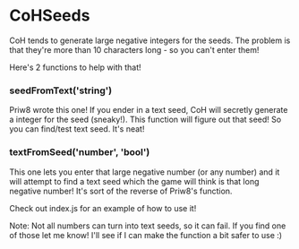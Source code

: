 # CoHSeeds
CoH tends to generate large negative integers for the seeds. The problem is that they're more than 10 characters long - so you can't enter them!

Here's 2 functions to help with that!

### seedFromText('string')
Priw8 wrote this one!
If you ender in a text seed, CoH will secretly generate a integer for the seed (sneaky!). This function will figure out that seed! So you can find/test text seed. It's neat!

### textFromSeed('number', 'bool')
This one lets you enter that large negative number (or any number) and it will attempt to find a text seed which the game will think is that long negative number!
It's sort of the reverse of Priw8's function.

Check out index.js for an example of how to use it!


Note:
Not all numbers can turn into text seeds, so it can fail. If you find one of those let me know! I'll see if I can make the function a bit safer to use :)

